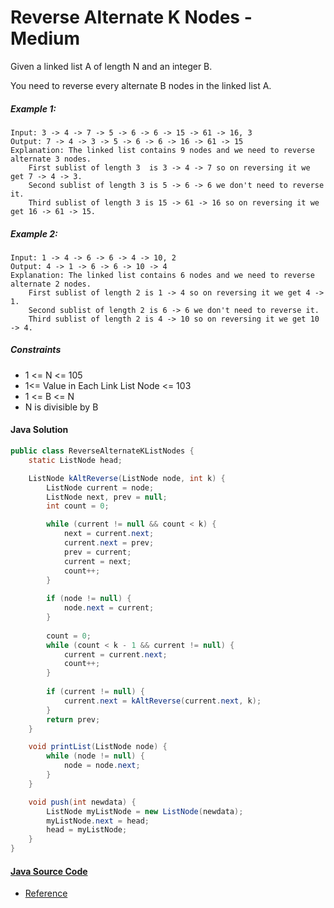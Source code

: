 # Reverse Alternate K Nodes - Medium

Given a linked list A of length N and an integer B.

You need to reverse every alternate B nodes in the linked list A.

##### Example 1:

```
Input: 3 -> 4 -> 7 -> 5 -> 6 -> 6 -> 15 -> 61 -> 16, 3
Output: 7 -> 4 -> 3 -> 5 -> 6 -> 6 -> 16 -> 61 -> 15
Explanation: The linked list contains 9 nodes and we need to reverse alternate 3 nodes.
    First sublist of length 3  is 3 -> 4 -> 7 so on reversing it we get 7 -> 4 -> 3.
    Second sublist of length 3 is 5 -> 6 -> 6 we don't need to reverse it.
    Third sublist of length 3 is 15 -> 61 -> 16 so on reversing it we get 16 -> 61 -> 15.
```

##### Example 2:
```
Input: 1 -> 4 -> 6 -> 6 -> 4 -> 10, 2
Output: 4 -> 1 -> 6 -> 6 -> 10 -> 4
Explanation: The linked list contains 6 nodes and we need to reverse alternate 2 nodes.
    First sublist of length 2 is 1 -> 4 so on reversing it we get 4 -> 1.
    Second sublist of length 2 is 6 -> 6 we don't need to reverse it.
    Third sublist of length 2 is 4 -> 10 so on reversing it we get 10 -> 4.
```

##### Constraints
- 1 <= N <= 105
- 1<= Value in Each Link List Node <= 103
- 1 <= B <= N
- N is divisible by B

#### Java Solution
```java
public class ReverseAlternateKListNodes {
    static ListNode head;

    ListNode kAltReverse(ListNode node, int k) {
        ListNode current = node;
        ListNode next, prev = null;
        int count = 0;

        while (current != null && count < k) {
            next = current.next;
            current.next = prev;
            prev = current;
            current = next;
            count++;
        }
  
        if (node != null) {
            node.next = current;
        }
  
        count = 0;
        while (count < k - 1 && current != null) {
            current = current.next;
            count++;
        }
  
        if (current != null) {
            current.next = kAltReverse(current.next, k);
        }
        return prev;
    }

    void printList(ListNode node) {
        while (node != null) {
            node = node.next;
        }
    }

    void push(int newdata) {
        ListNode myListNode = new ListNode(newdata);
        myListNode.next = head;
        head = myListNode;
    }
}
```

#### [Java Source Code](../../../src/main/java/com/algorithm/linkedlists/ReverseAlternateKListNodes.java)
- [Reference](https://www.techiedelight.com/reverse-alternate-group-k-nodes-linked-list/)